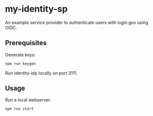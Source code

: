 # my-identity-sp

An example service provider to authenticate users with login.gov using OIDC.

## Prerequisites

Generate keys:

```sh
npm run keygen
```

Run identity-idp locally on port 3111.

## Usage

Run a local webserver:

```sh
npm run start
```
